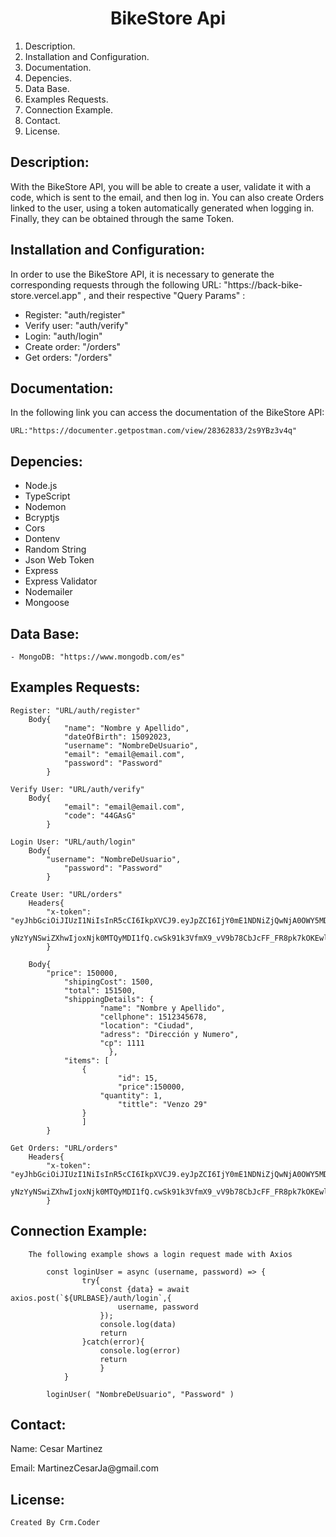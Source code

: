 
<h1 align="center">BikeStore Api</h1>

<ol>
	<li>Description.</li>
	<li>Installation and Configuration.</li>
	<li>Documentation.</li>
	<li>Depencies.</li>
	<li>Data Base.</li>
	<li>Examples Requests.</li>
	<li>Connection Example.</li>
	<li>Contact.</li>
	<li>License.</li>
</ol>



<h2>Description:</h2>

<p>	With the BikeStore API, you will be able to create a user, validate it with a code, which is sent to the email, and then log in. 
	You can also create Orders linked to the user, using a token automatically generated when logging in. Finally, they can be 		obtained through the same Token. </p>


<h2>Installation and Configuration:</h2>

<p>	In order to use the BikeStore API, it is necessary to generate the corresponding requests through the following 
	URL: "https://back-bike-store.vercel.app" , and their respective "Query Params" : </p>

 <ul>
	 <li>Register: "auth/register"</li>
	 <li>Verify user: "auth/verify"</li>
	 <li>Login: "auth/login"</li>
	 <li>Create order: "/orders"</li>
	 <li>Get orders: "/orders"</li>
 </ul>

<h2>Documentation:</h2>

<p>	In the following link you can access the documentation of the BikeStore API: </p>

	URL:"https://documenter.getpostman.com/view/28362833/2s9YBz3v4q"

<h2>Depencies:</h2>

<ul>
	<li>Node.js</li>
	<li>TypeScript</li>
	<li>Nodemon</li>
	<li>Bcryptjs</li>
	<li>Cors</li>
	<li>Dontenv</li>
	<li>Random String</li>
	<li>Json Web Token</li>
	<li>Express</li>
	<li>Express Validator</li>
	<li>Nodemailer</li>
	<li>Mongoose</li>
</ul>


<h2>Data Base: </h2>

	- MongoDB: "https://www.mongodb.com/es"

<h2>Examples Requests: </h2>

	Register: "URL/auth/register"
		Body{
    		    "name": "Nombre y Apellido",
    		    "dateOfBirth": 15092023,
    		    "username": "NombreDeUsuario",
    		    "email": "email@email.com",
    		    "password": "Password"
		    }

	Verify User: "URL/auth/verify"
		Body{
    		    "email": "email@email.com",
    		    "code": "44GAsG"
		    }

	Login User: "URL/auth/login"
		Body{
		    "username": "NombreDeUsuario",
    		    "password": "Password"
		    }

	Create User: "URL/orders"
		Headers{
			"x-token": "eyJhbGciOiJIUzI1NiIsInR5cCI6IkpXVCJ9.eyJpZCI6IjY0mE1NDNiZjQwNjA0OWY5MDczYjI4MyIsImlhdCI6MTY5NDE
                                   yNzYyNSwiZXhwIjoxNjk0MTQyMDI1fQ.cwSk91k3VfmX9_vV9b78CbJcFF_FR8pk7kOKEwl1gXM"
			}

		Body{
		    "price": 150000,
    		    "shipingCost": 1500,
    		    "total": 151500,
    		    "shippingDetails": {
        				"name": "Nombre y Apellido",
       					"cellphone": 1512345678,
        				"location": "Ciudad",
        				"adress": "Dirección y Numero",
        				"cp": 1111
    				      },
    		    "items": [
        			{
            				"id": 15,
            				"price":150000,
           				"quantity": 1,
            				"tittle": "Venzo 29"
        			}
    			    ]
		    }

	Get Orders: "URL/orders"
		Headers{
			"x-token": "eyJhbGciOiJIUzI1NiIsInR5cCI6IkpXVCJ9.eyJpZCI6IjY0mE1NDNiZjQwNjA0OWY5MDczYjI4MyIsImlhdCI6MTY5NDE
                                   yNzYyNSwiZXhwIjoxNjk0MTQyMDI1fQ.cwSk91k3VfmX9_vV9b78CbJcFF_FR8pk7kOKEwl1gXM"
			}


<h2>Connection Example:</h2>

		The following example shows a login request made with Axios

			const loginUser = async (username, password) => {
    				try{
        				const {data} = await axios.post(`${URLBASE}/auth/login`,{
            				username, password
        			    });
        				console.log(data)
        				return
    				}catch(error){
        				console.log(error)
        				return
    					}
				}

			loginUser( "NombreDeUsuario", "Password" )




<h2>Contact: </h2>
	
<p>Name: Cesar Martinez</p>
<p>Email: MartinezCesarJa@gmail.com</p>


<h2>License: </h2>

	Created By Crm.Coder

	
